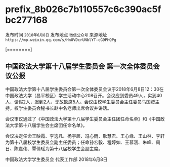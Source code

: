 # prefix\_8b026c7b110557c6c390ac5fbc277168

发布时间 `2018年6月8日` 发布地点 `微信公众号` 来源地址 `https://mp.weixin.qq.com/s/HnOVDcrUNblYT-cG9PHQPg`

\[========\]

## 中国政法大学第十八届学生委员会 第一次全体委员会议公报

中国政法大学第十八届学生委员会第一次全体委员会议于2018年6月8日12：30在中国政法大学（昌平校区）学生活动中心208召开。会议应到委员49人，实到40人，请假2人，迟到2人，无故缺席5人。会议由校学生委员会主任委员马国赟主持。校学生委员会秘书长赵中名老师出席会议并讲话。

会议审议通过了《中国政法大学第十八届学生委员会主任团任命名单》和《中国政法大学第十八届学生会主席团任命名单》。

会议决定任命王映霞、李逸凡、杨宇辰、冯心雨、耿慧君、王心缘、王山林、李轩为第十八届校学生委员会副主任委员；任命孙宏毅、程婷如、王慕涵、朱峰、周日、陈嘉伟、覃倩瑶为第十八届校学生会副主席。

中国政法大学学生委员会 代表工作部 2018年6月8日

